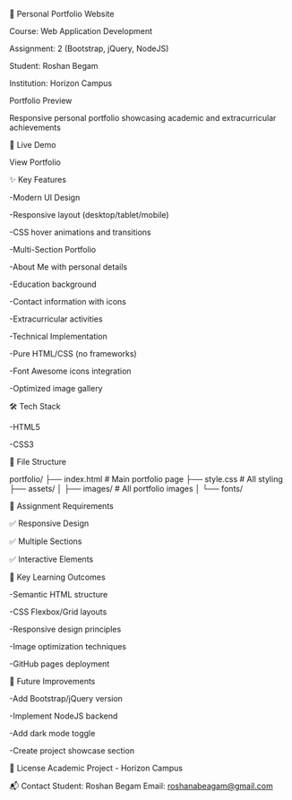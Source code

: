 🌟 Personal Portfolio Website

Course: Web Application Development

Assignment: 2 (Bootstrap, jQuery, NodeJS)

Student: Roshan Begam 

Institution: Horizon Campus


Portfolio Preview

Responsive personal portfolio showcasing academic and extracurricular achievements

🚀 Live Demo

View Portfolio

✨ Key Features

-Modern UI Design

-Responsive layout (desktop/tablet/mobile)

-CSS hover animations and transitions

-Multi-Section Portfolio

-About Me with personal details

-Education background

-Contact information with icons

-Extracurricular activities

-Technical Implementation

-Pure HTML/CSS (no frameworks)

-Font Awesome icons integration

-Optimized image gallery

🛠️ Tech Stack

-HTML5

-CSS3



📂 File Structure


portfolio/
├── index.html          # Main portfolio page
├── style.css           # All styling
├── assets/
│   ├── images/         # All portfolio images
│   └── fonts/          


🎯 Assignment Requirements

✅ Responsive Design

✅ Multiple Sections

✅ Interactive Elements

📝 Key Learning Outcomes


-Semantic HTML structure

-CSS Flexbox/Grid layouts

-Responsive design principles

-Image optimization techniques

-GitHub pages deployment

🌱 Future Improvements

-Add Bootstrap/jQuery version

-Implement NodeJS backend

-Add dark mode toggle

-Create project showcase section

📜 License
Academic Project - Horizon Campus

📬 Contact
Student: Roshan Begam
Email: roshanabeagam@gmail.com


